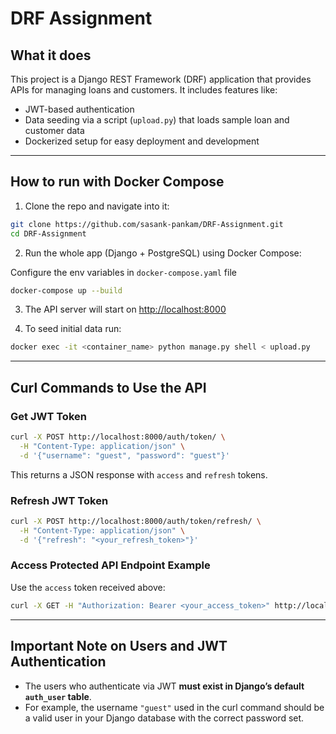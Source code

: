 # DRF Assignment

## What it does

This project is a Django REST Framework (DRF) application that provides APIs for managing loans and customers.
It includes features like:

- JWT-based authentication
- Data seeding via a script (`upload.py`) that loads sample loan and customer data
- Dockerized setup for easy deployment and development

---

## How to run with Docker Compose

1. Clone the repo and navigate into it:

```bash
git clone https://github.com/sasank-pankam/DRF-Assignment.git
cd DRF-Assignment
```

2. Run the whole app (Django + PostgreSQL) using Docker Compose:

Configure the env variables in `docker-compose.yaml` file

```bash
docker-compose up --build
```

3. The API server will start on [http://localhost:8000](http://localhost:8000)

4. To seed initial data run:

```bash
docker exec -it <container_name> python manage.py shell < upload.py
```

---

## Curl Commands to Use the API

### Get JWT Token

```bash
curl -X POST http://localhost:8000/auth/token/ \
  -H "Content-Type: application/json" \
  -d '{"username": "guest", "password": "guest"}'
```

This returns a JSON response with `access` and `refresh` tokens.

### Refresh JWT Token

```bash
curl -X POST http://localhost:8000/auth/token/refresh/ \
  -H "Content-Type: application/json" \
  -d '{"refresh": "<your_refresh_token>"}'
```

### Access Protected API Endpoint Example

Use the `access` token received above:

```bash
curl -X GET -H "Authorization: Bearer <your_access_token>" http://localhost:8000/api/view-loan/<loan_id>
```

---

## Important Note on Users and JWT Authentication

- The users who authenticate via JWT **must exist in Django’s default `auth_user` table**.
- For example, the username `"guest"` used in the curl command should be a valid user in your Django database with the correct password set.
